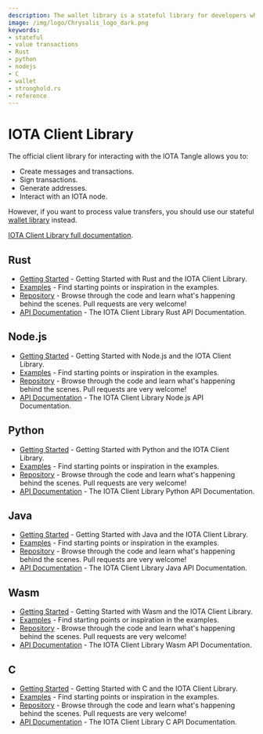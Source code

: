 ```yaml
---
description: The wallet library is a stateful library for developers who want to use IOTA for token transfers. This library has a stateful design and supports the handling and monitoring of multiple accounts and addresses.
image: /img/logo/Chrysalis_logo_dark.png
keywords:
- stateful
- value transactions
- Rust
- python
- nodejs
- C
- wallet
- stronghold.rs
- reference
---
```

# IOTA Client Library

The official client library for interacting with the IOTA Tangle allows you to:

- Create messages and transactions.
- Sign transactions.
- Generate addresses.
- Interact with an IOTA node.

However, if you want to process value transfers, you should use our stateful [wallet library](wallet.md) instead.

[IOTA Client Library full documentation](https://wiki.iota.org/iota.rs/welcome).

## Rust

- [Getting Started](https://wiki.iota.org/iota.rs/libraries/rust/getting_started) - Getting Started with Rust and the IOTA Client Library.
- [Examples](https://wiki.iota.org/iota.rs/libraries/rust/examples) - Find starting points or inspiration in the examples.
- [Repository](https://github.com/iotaledger/iota.rs) - Browse through the code and learn what's happening behind the scenes. Pull requests are very welcome!
- [API Documentation](https://wiki.iota.org/iota.rs/libraries/rust/api_reference) - The IOTA Client Library Rust API Documentation.

## Node.js

- [Getting Started](https://wiki.iota.org/iota.rs/libraries/nodejs/getting_started) - Getting Started with Node.js and the IOTA Client Library.
- [Examples](https://wiki.iota.org/iota.rs/libraries/nodejs/examples) - Find starting points or inspiration in the examples.
- [Repository](https://github.com/iotaledger/iota.rs) - Browse through the code and learn what's happening behind the scenes. Pull requests are very welcome!
- [API Documentation](https://wiki.iota.org/iota.rs/libraries/nodejs/api_reference) - The IOTA Client Library Node.js API Documentation.


## Python

- [Getting Started](https://wiki.iota.org/iota.rs/libraries/python/getting_started) - Getting Started with Python and the IOTA Client Library.
- [Examples](https://wiki.iota.org/iota.rs/libraries/python/examples) - Find starting points or inspiration in the examples.
- [Repository](https://github.com/iotaledger/iota.rs/tree/dev/bindings/python) - Browse through the code and learn what's happening behind the scenes. Pull requests are very welcome!
- [API Documentation](https://wiki.iota.org/iota.rs/libraries/python/api_reference) - The IOTA Client Library Python API Documentation.

## Java

- [Getting Started](https://wiki.iota.org/iota.rs/libraries/java/getting_started) - Getting Started with Java and the IOTA Client Library.
- [Examples](https://wiki.iota.org/iota.rs/libraries/java/examples) - Find starting points or inspiration in the examples.
- [Repository](https://github.com/iotaledger/iota.rs/tree/dev/bindings/java) - Browse through the code and learn what's happening behind the scenes. Pull requests are very welcome!
- [API Documentation](https://wiki.iota.org/iota.rs/libraries/java/api_reference) - The IOTA Client Library Java API Documentation.

## Wasm

- [Getting Started](https://wiki.iota.org/iota.rs/libraries/wasm/getting_started) - Getting Started with Wasm and the IOTA Client Library.
- [Examples](https://wiki.iota.org/iota.rs/libraries/wasm/examples) - Find starting points or inspiration in the examples.
- [Repository](https://github.com/iotaledger/iota.rs/tree/dev/bindings/wasm) - Browse through the code and learn what's happening behind the scenes. Pull requests are very welcome!
- [API Documentation](https://wiki.iota.org/iota.rs/libraries/wasm/api_reference) - The IOTA Client Library Wasm API Documentation.

## C

- [Getting Started](https://iota-c-client.readthedocs.io/en/latest/client_intro.html) - Getting Started with C and the IOTA Client Library.
- [Examples](https://iota-c-client.readthedocs.io/en/latest/client_examples.html) - Find starting points or inspiration in the examples.
- [Repository](https://github.com/iotaledger/iota.c) - Browse through the code and learn what's happening behind the scenes. Pull requests are very welcome!
- [API Documentation](https://iota-c-client.readthedocs.io/en/latest/api/client.html) - The IOTA Client Library C API Documentation.
